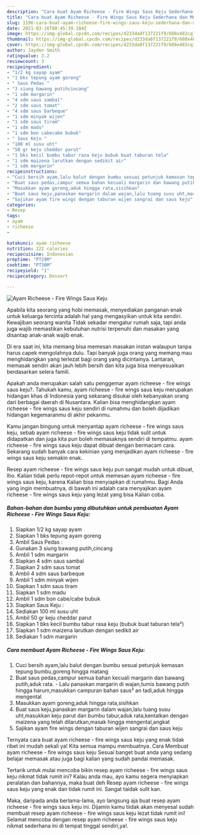 ```yaml
---
description: "Cara buat Ayam Richeese - Fire Wings Saus Keju Sederhana dan Mudah Dibuat"
title: "Cara buat Ayam Richeese - Fire Wings Saus Keju Sederhana dan Mudah Dibuat"
slug: 1196-cara-buat-ayam-richeese-fire-wings-saus-keju-sederhana-dan-mudah-dibuat
date: 2021-03-16T00:45:39.184Z
image: https://img-global.cpcdn.com/recipes/d233da8f137221f9/680x482cq70/ayam-richeese-fire-wings-saus-keju-foto-resep-utama.jpg
thumbnail: https://img-global.cpcdn.com/recipes/d233da8f137221f9/680x482cq70/ayam-richeese-fire-wings-saus-keju-foto-resep-utama.jpg
cover: https://img-global.cpcdn.com/recipes/d233da8f137221f9/680x482cq70/ayam-richeese-fire-wings-saus-keju-foto-resep-utama.jpg
author: Jayden Smith
ratingvalue: 3.2
reviewcount: 3
recipeingredient:
- "1/2 kg sayap ayam"
- "1 bks tepung ayam goreng"
- " Saus Pedas "
- "3 siung bawang putihcincang"
- "1 sdm margarin"
- "4 sdm saus sambal"
- "2 sdm saus tomat"
- "4 sdm saus barbeque"
- "1 sdm minyak wijen"
- "1 sdm saus tiram"
- "1 sdm madu"
- "1 sdm bon cabecabe bubuk"
- " Saus Keju "
- "100 ml susu uht"
- "50 gr keju cheddar parut"
- "1 bks kecil bumbu tabur rasa keju bubuk buat taburan tela"
- "1 sdm maizena larutkan dengan sedikit air"
- "1 sdm margarin"
recipeinstructions:
- "Cuci bersih ayam,lalu balut dengan bumbu sesuai petunjuk kemasan tepung bumbu,goreng hingga matang"
- "Buat saus pedas,campur semua bahan kecuali margarin dan bawang putih,aduk rata. Lalu panaskan margarin di wajan,tumis bawang putih hingga harum,masukkan campuran bahan saus² an tadi,aduk hingga mengental"
- "Masukkan ayam goreng,aduk hingga rata,sisihkan"
- "Buat saus keju,panaskan margarin dalam wajan,lalu tuang susu uht,masukkan keju parut dan bumbu tabur,aduk rata,kentalkan dengan maizena yang telah dilarutkan,masak hingga mengental,angkat"
- "Sajikan ayam fire wings dengan taburan wijen sangrai dan saus keju"
categories:
- Resep
tags:
- ayam
- richeese
- 

katakunci: ayam richeese  
nutrition: 222 calories
recipecuisine: Indonesian
preptime: "PT29M"
cooktime: "PT30M"
recipeyield: "1"
recipecategory: Dessert

---
```



![Ayam Richeese - Fire Wings Saus Keju](https://img-global.cpcdn.com/recipes/d233da8f137221f9/680x482cq70/ayam-richeese-fire-wings-saus-keju-foto-resep-utama.jpg)

Apabila kita seorang yang hobi memasak, menyediakan panganan enak untuk keluarga tercinta adalah hal yang mengasyikan untuk kita sendiri. Kewajiban seorang  wanita Tidak sekadar mengatur rumah saja, tapi anda juga wajib memastikan kebutuhan nutrisi terpenuhi dan masakan yang disantap anak-anak wajib enak.

Di era  saat ini, kita memang bisa memesan masakan instan walaupun tanpa harus capek mengolahnya dulu. Tapi banyak juga orang yang memang mau menghidangkan yang terlezat bagi orang yang dicintainya. Lantaran, memasak sendiri akan jauh lebih bersih dan kita juga bisa menyesuaikan berdasarkan selera famili. 



Apakah anda merupakan salah satu penggemar ayam richeese - fire wings saus keju?. Tahukah kamu, ayam richeese - fire wings saus keju merupakan hidangan khas di Indonesia yang sekarang disukai oleh kebanyakan orang dari berbagai daerah di Nusantara. Kalian bisa menghidangkan ayam richeese - fire wings saus keju sendiri di rumahmu dan boleh dijadikan hidangan kegemaranmu di akhir pekanmu.

Kamu jangan bingung untuk menyantap ayam richeese - fire wings saus keju, sebab ayam richeese - fire wings saus keju tidak sulit untuk didapatkan dan juga kita pun boleh memasaknya sendiri di tempatmu. ayam richeese - fire wings saus keju dapat dibuat dengan bermacam cara. Sekarang sudah banyak cara kekinian yang menjadikan ayam richeese - fire wings saus keju semakin enak.

Resep ayam richeese - fire wings saus keju pun sangat mudah untuk dibuat, lho. Kalian tidak perlu repot-repot untuk memesan ayam richeese - fire wings saus keju, karena Kalian bisa menyiapkan di rumahmu. Bagi Anda yang ingin membuatnya, di bawah ini adalah cara menyajikan ayam richeese - fire wings saus keju yang lezat yang bisa Kalian coba.

<!--inarticleads1-->

##### Bahan-bahan dan bumbu yang dibutuhkan untuk pembuatan Ayam Richeese - Fire Wings Saus Keju:

1. Siapkan 1/2 kg sayap ayam
1. Siapkan 1 bks tepung ayam goreng
1. Ambil  Saus Pedas :
1. Gunakan 3 siung bawang putih,cincang
1. Ambil 1 sdm margarin
1. Siapkan 4 sdm saus sambal
1. Siapkan 2 sdm saus tomat
1. Ambil 4 sdm saus barbeque
1. Ambil 1 sdm minyak wijen
1. Siapkan 1 sdm saus tiram
1. Siapkan 1 sdm madu
1. Ambil 1 sdm bon cabe/cabe bubuk
1. Siapkan  Saus Keju :
1. Sediakan 100 ml susu uht
1. Ambil 50 gr keju cheddar parut
1. Siapkan 1 bks kecil bumbu tabur rasa keju (bubuk buat taburan tela²)
1. Siapkan 1 sdm maizena larutkan dengan sedikit air
1. Sediakan 1 sdm margarin




<!--inarticleads2-->

##### Cara membuat Ayam Richeese - Fire Wings Saus Keju:

1. Cuci bersih ayam,lalu balut dengan bumbu sesuai petunjuk kemasan tepung bumbu,goreng hingga matang
1. Buat saus pedas,campur semua bahan kecuali margarin dan bawang putih,aduk rata. - Lalu panaskan margarin di wajan,tumis bawang putih hingga harum,masukkan campuran bahan saus² an tadi,aduk hingga mengental
1. Masukkan ayam goreng,aduk hingga rata,sisihkan
1. Buat saus keju,panaskan margarin dalam wajan,lalu tuang susu uht,masukkan keju parut dan bumbu tabur,aduk rata,kentalkan dengan maizena yang telah dilarutkan,masak hingga mengental,angkat
1. Sajikan ayam fire wings dengan taburan wijen sangrai dan saus keju




Ternyata cara buat ayam richeese - fire wings saus keju yang enak tidak ribet ini mudah sekali ya! Kita semua mampu membuatnya. Cara Membuat ayam richeese - fire wings saus keju Sesuai banget buat anda yang sedang belajar memasak atau juga bagi kalian yang sudah pandai memasak.

Tertarik untuk mulai mencoba bikin resep ayam richeese - fire wings saus keju nikmat tidak rumit ini? Kalau anda mau, ayo kamu segera menyiapkan peralatan dan bahannya, maka buat deh Resep ayam richeese - fire wings saus keju yang enak dan tidak rumit ini. Sangat taidak sulit kan. 

Maka, daripada anda berlama-lama, ayo langsung aja buat resep ayam richeese - fire wings saus keju ini. Dijamin kamu tiidak akan menyesal sudah membuat resep ayam richeese - fire wings saus keju lezat tidak rumit ini! Selamat mencoba dengan resep ayam richeese - fire wings saus keju nikmat sederhana ini di tempat tinggal sendiri,ya!.

